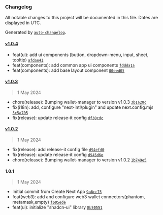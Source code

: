 ### Changelog

All notable changes to this project will be documented in this file. Dates are displayed in UTC.

Generated by [`auto-changelog`](https://github.com/CookPete/auto-changelog).

#### [v1.0.4](https://github.com/mbellamj/wallet-manager/compare/v1.0.3...v1.0.4)

- feat(ui): add ui components (button, dropdown-menu, input, sheet, tooltip) [`afdae41`](https://github.com/mbellamj/wallet-manager/commit/afdae414aaed07d815eeb3292d2897f5d00e6076)
- feat(components): add common app ui components [`fddda1a`](https://github.com/mbellamj/wallet-manager/commit/fddda1ad8e1f41995df0d6ca77eb11ffcb22f1a4)
- feat(components): add base layout component [`00eed05`](https://github.com/mbellamj/wallet-manager/commit/00eed059e420b2739696c4c5896cd75b7f6b7ec1)

#### [v1.0.3](https://github.com/mbellamj/wallet-manager/compare/v1.0.2...v1.0.3)

> 1 May 2024

- chore(release): Bumping wallet-manager to version v1.0.3 [`3b1a20c`](https://github.com/mbellamj/wallet-manager/commit/3b1a20c409d2677418249d0b7696a52d8d8b79fb)
- fix(i18n): add, configure "next-intl/plugin" and update next.config.mjs [`5c5a705`](https://github.com/mbellamj/wallet-manager/commit/5c5a70517f0c76316842e47a983fbaebd80ee5c6)
- fix(release): update release-it config [`df30cdc`](https://github.com/mbellamj/wallet-manager/commit/df30cdc201a3158a3b33967ae3209208f30322ad)

#### [v1.0.2](https://github.com/mbellamj/wallet-manager/compare/1.0.1...v1.0.2)

> 1 May 2024

- fix(release): add release-it config file [`d94efd0`](https://github.com/mbellamj/wallet-manager/commit/d94efd0cf253537a5fbe846c3c5b601d4bcd85d1)
- fix(release): update release-it config [`d945d6e`](https://github.com/mbellamj/wallet-manager/commit/d945d6efe2a1d1b303c13eb274d25f5f2518e3a9)
- chore(release): Bumping wallet-manager to version v1.0.2 [`1b749e5`](https://github.com/mbellamj/wallet-manager/commit/1b749e5c7fde779662e413fa36a619b2d2d285fd)

#### 1.0.1

> 1 May 2024

- Initial commit from Create Next App [`9a8cc75`](https://github.com/mbellamj/wallet-manager/commit/9a8cc7559f6e46a6c6b855b69a81d4bc5a2cfbb4)
- feat(web3): add and configure web3 wallet connectors(phantom, metamask,empty) [`f605ede`](https://github.com/mbellamj/wallet-manager/commit/f605ede9810970ae45e572ce0e39349f1996d559)
- feat(ui): initialize "shadcn-ui" library [`8b50551`](https://github.com/mbellamj/wallet-manager/commit/8b50551585bf490afcc7e483979dd53885309112)
